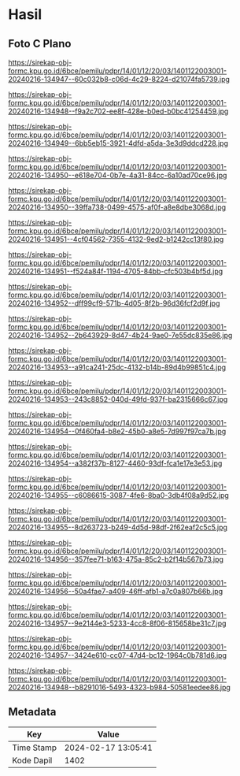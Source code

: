# Hasil

## Foto C Plano

https://sirekap-obj-formc.kpu.go.id/6bce/pemilu/pdpr/14/01/12/20/03/1401122003001-20240216-134947--60c032b8-c06d-4c29-8224-d21074fa5739.jpg

https://sirekap-obj-formc.kpu.go.id/6bce/pemilu/pdpr/14/01/12/20/03/1401122003001-20240216-134948--f9a2c702-ee8f-428e-b0ed-b0bc41254459.jpg

https://sirekap-obj-formc.kpu.go.id/6bce/pemilu/pdpr/14/01/12/20/03/1401122003001-20240216-134949--6bb5eb15-3921-4dfd-a5da-3e3d9ddcd228.jpg

https://sirekap-obj-formc.kpu.go.id/6bce/pemilu/pdpr/14/01/12/20/03/1401122003001-20240216-134950--e618e704-0b7e-4a31-84cc-6a10ad70ce96.jpg

https://sirekap-obj-formc.kpu.go.id/6bce/pemilu/pdpr/14/01/12/20/03/1401122003001-20240216-134950--39ffa738-0499-4575-af0f-a8e8dbe3068d.jpg

https://sirekap-obj-formc.kpu.go.id/6bce/pemilu/pdpr/14/01/12/20/03/1401122003001-20240216-134951--4cf04562-7355-4132-9ed2-b1242cc13f80.jpg

https://sirekap-obj-formc.kpu.go.id/6bce/pemilu/pdpr/14/01/12/20/03/1401122003001-20240216-134951--f524a84f-1194-4705-84bb-cfc503b4bf5d.jpg

https://sirekap-obj-formc.kpu.go.id/6bce/pemilu/pdpr/14/01/12/20/03/1401122003001-20240216-134952--dff99cf9-571b-4d05-8f2b-96d36fcf2d9f.jpg

https://sirekap-obj-formc.kpu.go.id/6bce/pemilu/pdpr/14/01/12/20/03/1401122003001-20240216-134952--2b643929-8d47-4b24-9ae0-7e55dc835e86.jpg

https://sirekap-obj-formc.kpu.go.id/6bce/pemilu/pdpr/14/01/12/20/03/1401122003001-20240216-134953--a91ca241-25dc-4132-b14b-89d4b99851c4.jpg

https://sirekap-obj-formc.kpu.go.id/6bce/pemilu/pdpr/14/01/12/20/03/1401122003001-20240216-134953--243c8852-040d-49fd-937f-ba2315666c67.jpg

https://sirekap-obj-formc.kpu.go.id/6bce/pemilu/pdpr/14/01/12/20/03/1401122003001-20240216-134954--0f460fa4-b8e2-45b0-a8e5-7d997f97ca7b.jpg

https://sirekap-obj-formc.kpu.go.id/6bce/pemilu/pdpr/14/01/12/20/03/1401122003001-20240216-134954--a382f37b-8127-4460-93df-fca1e17e3e53.jpg

https://sirekap-obj-formc.kpu.go.id/6bce/pemilu/pdpr/14/01/12/20/03/1401122003001-20240216-134955--c6086615-3087-4fe6-8ba0-3db4f08a9d52.jpg

https://sirekap-obj-formc.kpu.go.id/6bce/pemilu/pdpr/14/01/12/20/03/1401122003001-20240216-134955--8d263723-b249-4d5d-98df-2f62eaf2c5c5.jpg

https://sirekap-obj-formc.kpu.go.id/6bce/pemilu/pdpr/14/01/12/20/03/1401122003001-20240216-134956--357fee71-b163-475a-85c2-b2f14b567b73.jpg

https://sirekap-obj-formc.kpu.go.id/6bce/pemilu/pdpr/14/01/12/20/03/1401122003001-20240216-134956--50a4fae7-a409-46ff-afb1-a7c0a807b66b.jpg

https://sirekap-obj-formc.kpu.go.id/6bce/pemilu/pdpr/14/01/12/20/03/1401122003001-20240216-134957--9e2144e3-5233-4cc8-8f06-815658be31c7.jpg

https://sirekap-obj-formc.kpu.go.id/6bce/pemilu/pdpr/14/01/12/20/03/1401122003001-20240216-134957--3424e610-cc07-47d4-bc12-1964c0b781d6.jpg

https://sirekap-obj-formc.kpu.go.id/6bce/pemilu/pdpr/14/01/12/20/03/1401122003001-20240216-134948--b8291016-5493-4323-b984-50581eedee86.jpg


## Metadata

| Key        | Value               |
| ---------- | ------------------- |
| Time Stamp | 2024-02-17 13:05:41 |
| Kode Dapil | 1402                |



